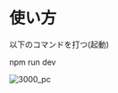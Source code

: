 # 使い方

以下のコマンドを打つ(起動)

npm run dev

![3000_pc](https://github.com/pompom7776/lp-sakazuki/assets/119462670/411d8c3b-1622-4329-b2a3-3179218b74f2)

